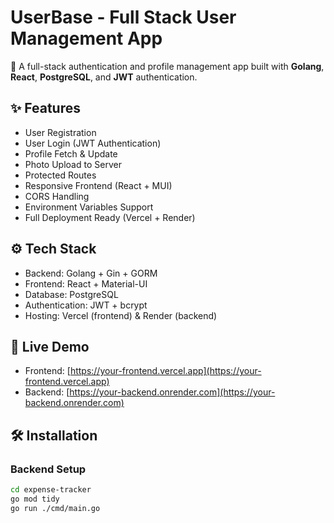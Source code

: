 # UserBase - Full Stack User Management App

🚀 A full-stack authentication and profile management app built with **Golang**, **React**, **PostgreSQL**, and **JWT** authentication.

## ✨ Features

- User Registration
- User Login (JWT Authentication)
- Profile Fetch & Update
- Photo Upload to Server
- Protected Routes
- Responsive Frontend (React + MUI)
- CORS Handling
- Environment Variables Support
- Full Deployment Ready (Vercel + Render)

## ⚙️ Tech Stack

- Backend: Golang + Gin + GORM
- Frontend: React + Material-UI
- Database: PostgreSQL
- Authentication: JWT + bcrypt
- Hosting: Vercel (frontend) & Render (backend)

## 🚀 Live Demo

- Frontend: [https://your-frontend.vercel.app](https://your-frontend.vercel.app)
- Backend: [https://your-backend.onrender.com](https://your-backend.onrender.com)

## 🛠️ Installation

### Backend Setup

```bash
cd expense-tracker
go mod tidy
go run ./cmd/main.go
